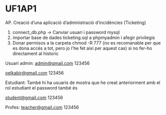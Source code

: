 # UF1AP1
AP. Creació d’una aplicació d’administració d’incidències (Ticketing)

1. connect_db.php -> Canviar usuari i password mysql 
2. importar base de dades ticketing.sql a phpmyadmin i afegir privilegis
3. Donar permisos a la carpeta chmod -R 777 (no es recomanable per que es dona accés a tot, pero jo l'he fet aixi per aquest cas) si no fer-ho directament al historic

Usuari admin:
admin@gmail.com
123456

oelkabir@gmail.com
123456

Estudiant:
També hi ha usuaris de mostra que he creat anteriorment amb el rol estudiant el password també és 

student@gmail.com
123456 

Profes:
teacher@gmail.com
123456
